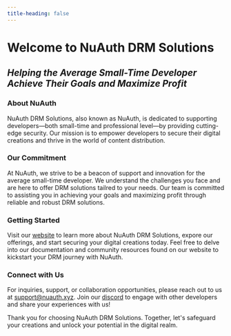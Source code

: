 ```yaml
---
title-heading: false
---
```


# Welcome to NuAuth DRM Solutions
## <i>Helping the Average Small-Time Developer Achieve Their Goals and Maximize Profit</i>

### About NuAuth
NuAuth DRM Solutions, also known as NuAuth, is dedicated to supporting developers—both small-time and professional level—by providing cutting-edge security. Our mission is to empower developers to secure their digital creations and thrive in the world of content distribution.

### Our Commitment
At NuAuth, we strive to be a beacon of support and innovation for the average small-time developer. We understand the challenges you face and are here to offer DRM solutions tailred to your needs. Our team is committed to assisting you in achieving your goals and maximizing profit through reliable and robust DRM solutions.

### Getting Started
Visit our [website](https://nuauth.xyz) to learn more about NuAuth DRM Solutions, expore our offerings, and start securing your digital creations today. Feel free to delve into our documentation and community resources found on our website to kickstart your DRM journey with NuAuth.

### Connect with Us
For inquiries, support, or collaboration opportunities, please reach out to us at [support@nuauth.xyz](support@nuauth.xyz). Join our [discord](https://discord.gg/Aeu7wj6cWa) to engage with other developers and share your experiences with us!

Thank you for choosing NuAuth DRM Solutions. Together, let's safeguard your creations and unlock your potential in the digital realm.
